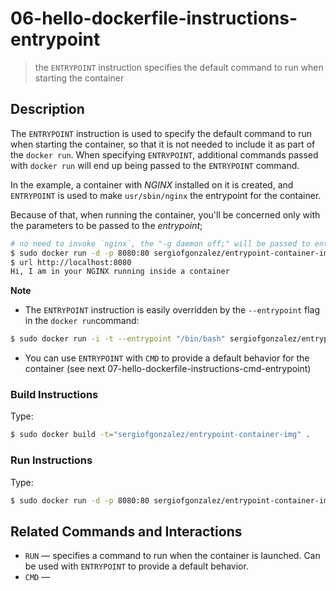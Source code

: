 # 06-hello-dockerfile-instructions-entrypoint
> the `ENTRYPOINT` instruction specifies the default command to run when starting the container

## Description
The `ENTRYPOINT` instruction is used to specify the default command to run when starting the container, so that it is not needed to include it as part of the `docker run`.
When specifying `ENTRYPOINT`, additional commands passed with `docker run` will end up being passed to the `ENTRYPOINT` command.

In the example, a container with *NGINX* installed on it is created, and `ENTRYPOINT` is used to make `usr/sbin/nginx` the entrypoint for the container.

Because of that, when running the container, you'll be concerned only with the parameters to be passed to the *entrypoint*;
```bash
# no need to invoke `nginx`, the "-g daemon off;" will be passed to entrypoint
$ sudo docker run -d -p 8080:80 sergiofgonzalez/entrypoint-container-img -g "daemon off;"
$ url http://localhost:8080
Hi, I am in your NGINX running inside a container
```

**Note**
+ The `ENTRYPOINT` instruction is easily overridden by the `--entrypoint` flag in the `docker run`command:
```bash
$ sudo docker run -i -t --entrypoint "/bin/bash" sergiofgonzalez/entrypoint-container-img 
```

+ You can use `ENTRYPOINT` with `CMD` to provide a default behavior for the container (see next 07-hello-dockerfile-instructions-cmd-entrypoint)

### Build Instructions
Type:
```bash
$ sudo docker build -t="sergiofgonzalez/entrypoint-container-img" .
```
### Run Instructions
Type:
```bash
$ sudo docker run -d -p 8080:80 sergiofgonzalez/entrypoint-container-img -g "daemon off;
```

## Related Commands and Interactions
+ `RUN` &mdash; specifies a command to run when the container is launched. Can be used with `ENTRYPOINT` to provide a default behavior.
+ `CMD` &mdash;
